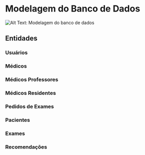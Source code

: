 # Modelagem do Banco de Dados

![Alt Text: Modelagem do banco de dados](https://i.imgur.com/VqjJ5hN.jpg)

## Entidades

### Usuários
### Médicos
### Médicos Professores
### Médicos Residentes
### Pedidos de Exames
### Pacientes
### Exames
### Recomendações
